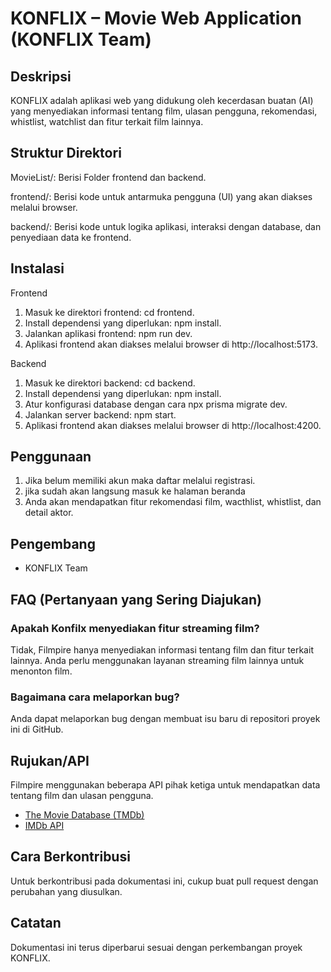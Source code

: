 # KONFLIX – Movie Web Application (KONFLIX Team)

## Deskripsi

KONFLIX adalah aplikasi web yang didukung oleh kecerdasan buatan (AI) yang menyediakan informasi tentang film, ulasan pengguna, rekomendasi, whistlist, watchlist dan fitur terkait film lainnya.

## Struktur Direktori

MovieList/: Berisi Folder frontend dan backend.

frontend/: Berisi kode untuk antarmuka pengguna (UI) yang akan diakses melalui browser.

backend/: Berisi kode untuk logika aplikasi, interaksi dengan database, dan penyediaan data ke frontend.

## Instalasi

Frontend
1. Masuk ke direktori frontend: cd frontend.
2. Install dependensi yang diperlukan: npm install.
3. Jalankan aplikasi frontend: npm run dev.
4. Aplikasi frontend akan diakses melalui browser di http://localhost:5173.

Backend
1. Masuk ke direktori backend: cd backend.
2. Install dependensi yang diperlukan: npm install.
3. Atur konfigurasi database dengan cara npx prisma migrate dev.
4. Jalankan server backend: npm start.
5. Aplikasi frontend akan diakses melalui browser di http://localhost:4200.

## Penggunaan

1. Jika belum memiliki akun maka daftar melalui registrasi.
2. jika sudah akan langsung masuk ke halaman beranda
3. Anda akan mendapatkan fitur rekomendasi film, wacthlist, whistlist, dan detail aktor.

## Pengembang

- KONFLIX Team

## FAQ (Pertanyaan yang Sering Diajukan)

### Apakah Konfilx menyediakan fitur streaming film?

Tidak, Filmpire hanya menyediakan informasi tentang film dan fitur terkait lainnya. Anda perlu menggunakan layanan streaming film lainnya untuk menonton film.

### Bagaimana cara melaporkan bug?

Anda dapat melaporkan bug dengan membuat isu baru di repositori proyek ini di GitHub.

## Rujukan/API

Filmpire menggunakan beberapa API pihak ketiga untuk mendapatkan data tentang film dan ulasan pengguna.

- [The Movie Database (TMDb)](https://www.themoviedb.org/documentation/api)
- [IMDb API](https://www.imdb.com/interfaces/)

## Cara Berkontribusi

Untuk berkontribusi pada dokumentasi ini, cukup buat pull request dengan perubahan yang diusulkan.

## Catatan

Dokumentasi ini terus diperbarui sesuai dengan perkembangan proyek KONFLIX.
